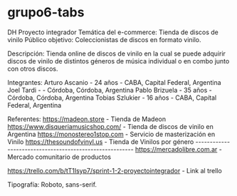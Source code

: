 # grupo6-tabs 
DH Proyecto integrador 
Temática del e-commerce: Tienda de discos de vinilo 
Público objetivo: Coleccionistas de discos en formato vinilo.

Descripción: Tienda online de discos de vinilo en la cual se puede adquirir discos de vinilo de distintos géneros de música individual o en combo junto con otros discos.

Integrantes:
Arturo Ascanio - 24 años - CABA, Capital Federal, Argentina 
Joel Tardi -   - Córdoba, Córdoba, Argentina 
Pablo Brizuela - 35 años - Córdoba, Córdoba, Argentina
Tobias Szlukier - 16 años - CABA, Capítal Federal, Argentina

Referentes:
https://madeon.store - Tienda de Madeon
https://www.disqueriamusicshop.com/ - Tienda de discos de vinilo en Argentina
https://monostereo1stop.com - Servicio de masterización en Vinilo
https://thesoundofvinyl.us - Tienda de Vinilos por género --------------------------------------------------------
https://mercadolibre.com.ar - Mercado comunitario de productos

https://trello.com/b/tT1Isyp7/sprint-1-2-proyectointegrador - Link al trello

Tipografía:
Roboto, sans-serif.